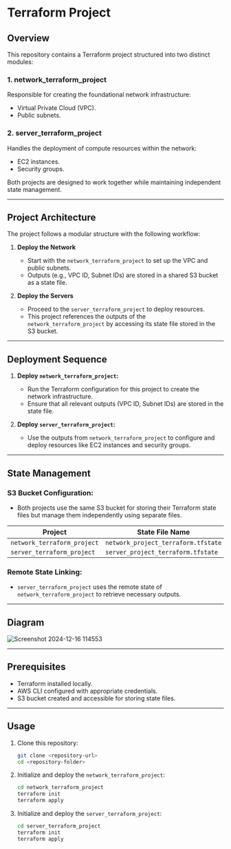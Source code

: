 # Terraform Project

## Overview
This repository contains a Terraform project structured into two distinct modules:

### 1. **network_terraform_project**
Responsible for creating the foundational network infrastructure:
- Virtual Private Cloud (VPC).
- Public subnets.

### 2. **server_terraform_project**
Handles the deployment of compute resources within the network:
- EC2 instances.
- Security groups.

Both projects are designed to work together while maintaining independent state management.

---

## Project Architecture
The project follows a modular structure with the following workflow:

1. **Deploy the Network**
   - Start with the `network_terraform_project` to set up the VPC and public subnets.
   - Outputs (e.g., VPC ID, Subnet IDs) are stored in a shared S3 bucket as a state file.

2. **Deploy the Servers**
   - Proceed to the `server_terraform_project` to deploy resources.
   - This project references the outputs of the `network_terraform_project` by accessing its state file stored in the S3 bucket.

---

## Deployment Sequence

1. **Deploy `network_terraform_project`:**
   - Run the Terraform configuration for this project to create the network infrastructure.
   - Ensure that all relevant outputs (VPC ID, Subnet IDs) are stored in the state file.

2. **Deploy `server_terraform_project`:**
   - Use the outputs from `network_terraform_project` to configure and deploy resources like EC2 instances and security groups.

---

## State Management

### S3 Bucket Configuration:
- Both projects use the same S3 bucket for storing their Terraform state files but manage them independently using separate files.

| Project                  | State File Name                     |
|--------------------------|--------------------------------------|
| `network_terraform_project` | `network_project_terraform.tfstate` |
| `server_terraform_project`  | `server_project_terraform.tfstate`  |

### Remote State Linking:
- `server_terraform_project` uses the remote state of `network_terraform_project` to retrieve necessary outputs.

---

## Diagram
![Screenshot 2024-12-16 114553](https://github.com/user-attachments/assets/9ed28391-c82e-40ea-a4a8-1f984b73068b)

---

## Prerequisites

- Terraform installed locally.
- AWS CLI configured with appropriate credentials.
- S3 bucket created and accessible for storing state files.

---

## Usage

1. Clone this repository:
   ```bash
   git clone <repository-url>
   cd <repository-folder>

2. Initialize and deploy the `network_terraform_project`:
   ```bash
   cd network_terraform_project
   terraform init
   terraform apply

3. Initialize and deploy the `server_terraform_project`:
   ```bash
   cd server_terraform_project
   terraform init
   terraform apply

